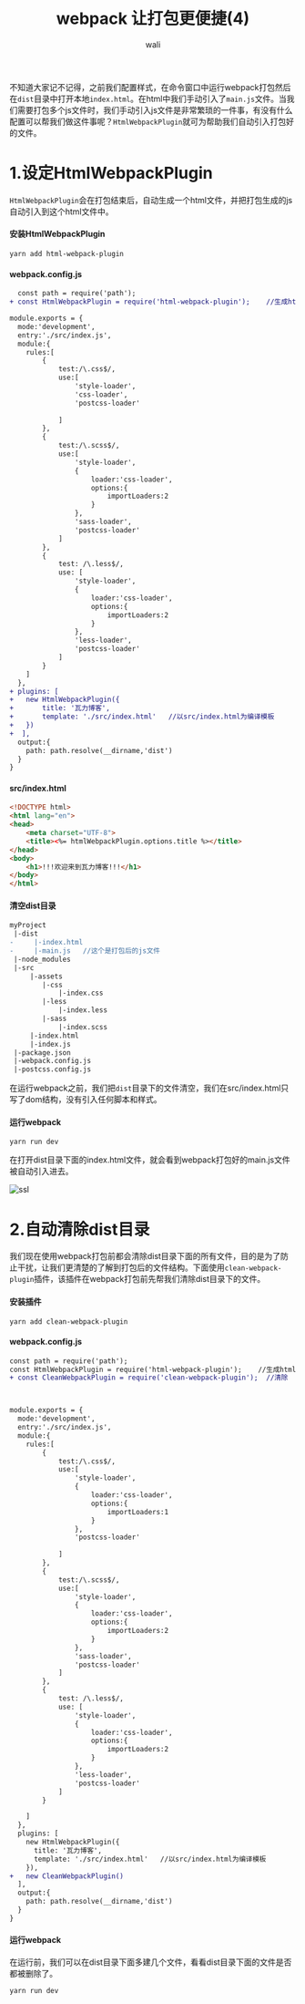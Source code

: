 ﻿---
layout: post
title: webpack 让打包更便捷(4)
tagline: webpack教程
category: webpack      #分类
author: wali    #作者
tag: webpack     #标签
ghurl: https://github.com/walidream/webpackBase     #github url
ghurl_zip: https://github.com/walidream/webpackBase/archive/master.zip #github zip下载
comments: true
post_nav: ["1.设定HtmlWebpackPlugin","2.自动清除dist目录"]
group_tag: webpack4.x 教程
---

不知道大家记不记得，之前我们配置样式，在命令窗口中运行webpack打包然后在`dist`目录中打开本地`index.html`。在html中我们手动引入了`main.js`文件。当我们需要打包多个js文件时，我们手动引入js文件是非常繁琐的一件事，有没有什么配置可以帮我们做这件事呢？`HtmlWebpackPlugin`就可为帮助我们自动引入打包好的文件。

# 1.设定HtmlWebpackPlugin

`HtmlWebpackPlugin`会在打包结束后，自动生成一个html文件，并把打包生成的js自动引入到这个html文件中。

#### 安装HtmlWebpackPlugin

```
yarn add html-webpack-plugin
```

#### webpack.config.js

```diff
  const path = require('path');
+ const HtmlWebpackPlugin = require('html-webpack-plugin');    //生成html文件

module.exports = {
  mode:'development',
  entry:'./src/index.js',
  module:{
	rules:[
		{
			test:/\.css$/,
			use:[
				'style-loader',
				'css-loader',
				'postcss-loader'
				
			]
		},
		{
			test:/\.scss$/,
			use:[
				'style-loader',
				{
					loader:'css-loader',
					options:{
						importLoaders:2
					}					
				},
				'sass-loader',
				'postcss-loader'
			]
		},
		{
			test: /\.less$/,
			use: [
				'style-loader',
				{
					loader:'css-loader',
					options:{
						importLoaders:2
					}					
				},
				'less-loader',
				'postcss-loader'
			]
		}
	]
  },
+ plugins: [
+   new HtmlWebpackPlugin({
+       title: '瓦力博客',
+       template: './src/index.html'   //以src/index.html为编译模板
+   })
+  ],
  output:{
    path: path.resolve(__dirname,'dist')
  }
}
```

#### src/index.html

```html
<!DOCTYPE html>
<html lang="en">
<head>
    <meta charset="UTF-8">
    <title><%= htmlWebpackPlugin.options.title %></title>
</head>
<body>
    <h1>!!!欢迎来到瓦力博客!!!</h1>
</body>
</html>
```

#### 清空dist目录

```diff
myProject
 |-dist
-     |-index.html
-     |-main.js   //这个是打包后的js文件
 |-node_modules
 |-src
     |-assets
        |-css
            |-index.css
        |-less
            |-index.less     
        |-sass
            |-index.scss
     |-index.html
     |-index.js
 |-package.json
 |-webpack.config.js
 |-postcss.config.js
```
在运行webpack之前，我们把`dist`目录下的文件清空，我们在src/index.html只写了dom结构，没有引入任何脚本和样式。


#### 运行webpack

```
yarn run dev
```

在打开dist目录下面的index.html文件，就会看到webpack打包好的main.js文件被自动引入进去。

![ssl](https://raw.githubusercontent.com/walidream/waliblog/gh-pages/static/image/webpack/webpack_8.png)


# 2.自动清除dist目录

我们现在使用webpack打包前都会清除dist目录下面的所有文件，目的是为了防止干扰，让我们更清楚的了解到打包后的文件结构。下面使用`clean-webpack-plugin`插件，该插件在webpack打包前先帮我们清除dist目录下的文件。

#### 安装插件

```
yarn add clean-webpack-plugin
```

#### webpack.config.js

```diff
const path = require('path');
const HtmlWebpackPlugin = require('html-webpack-plugin');    //生成html文件
+ const CleanWebpackPlugin = require('clean-webpack-plugin');  //清除



module.exports = {
  mode:'development',
  entry:'./src/index.js',
  module:{
	rules:[
		{
			test:/\.css$/,
			use:[
				'style-loader',
				{
					loader:'css-loader',
					options:{
						importLoaders:1
					}					
				},
				'postcss-loader'
				
			]
		},
		{
			test:/\.scss$/,
			use:[
				'style-loader',
				{
					loader:'css-loader',
					options:{
						importLoaders:2
					}					
				},
				'sass-loader',
				'postcss-loader'
			]
		},
		{
			test: /\.less$/,
			use: [
				'style-loader',
				{
					loader:'css-loader',
					options:{
						importLoaders:2
					}					
				},
				'less-loader',
				'postcss-loader'
			]
		}

	]
  },
  plugins: [
    new HtmlWebpackPlugin({
      title: '瓦力博客',
      template: './src/index.html'   //以src/index.html为编译模板
    }),
+   new CleanWebpackPlugin()
  ],
  output:{
    path: path.resolve(__dirname,'dist')
  }
}
```

#### 运行webpack

在运行前，我们可以在dist目录下面多建几个文件，看看dist目录下面的文件是否都被删除了。

```
yarn run dev
```





























